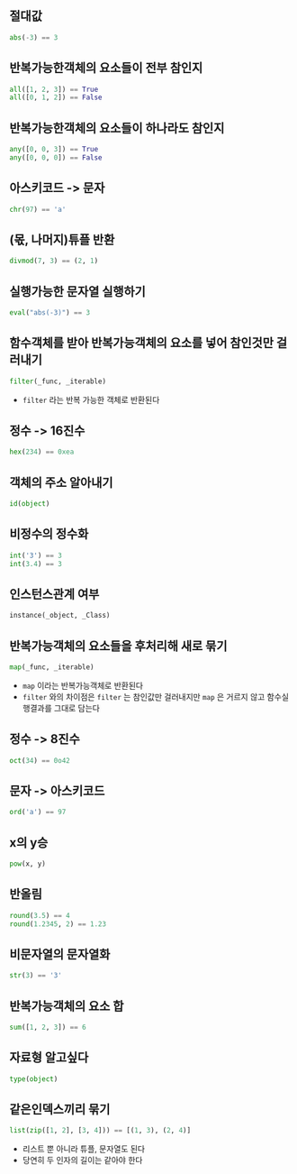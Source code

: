 ## 절대값

```python
abs(-3) == 3
```

## 반복가능한객체의 요소들이 전부 참인지

```python
all([1, 2, 3]) == True
all([0, 1, 2]) == False
```

## 반복가능한객체의 요소들이 하나라도 참인지

```python
any([0, 0, 3]) == True
any([0, 0, 0]) == False
```

## 아스키코드 -> 문자

```python
chr(97) == 'a'
```

## (몫, 나머지)튜플 반환

```python
divmod(7, 3) == (2, 1)
```

## 실행가능한 문자열 실행하기

```python
eval("abs(-3)") == 3
```

## 함수객체를 받아 반복가능객체의 요소를 넣어 참인것만 걸러내기

```python
filter(_func, _iterable)
```

- `filter` 라는 반복 가능한 객체로 반환된다

## 정수 -> 16진수

```python
hex(234) == 0xea
```

## 객체의 주소 알아내기

```python
id(object)
```

## 비정수의 정수화

```python
int('3') == 3
int(3.4) == 3
```

## 인스턴스관계 여부

```python
instance(_object, _Class)
```

## 반복가능객체의 요소들을 후처리해 새로 묶기

```python
map(_func, _iterable)
```

- `map` 이라는 반복가능객체로 반환된다
- `filter` 와의 차이점은 `filter` 는 참인값만 걸러내지만 `map` 은 거르지 않고 함수실행결과를 그대로 담는다

## 정수 -> 8진수

```python
oct(34) == 0o42
```

## 문자 -> 아스키코드

```python
ord('a') == 97
```

## x의 y승

```python
pow(x, y)
```

## 반올림

```python
round(3.5) == 4
round(1.2345, 2) == 1.23
```

## 비문자열의 문자열화

```python
str(3) == '3'
```

## 반복가능객체의 요소 합

```python
sum([1, 2, 3]) == 6
```

## 자료형 알고싶다

```python
type(object)
```

## 같은인덱스끼리 묶기

```python
list(zip([1, 2], [3, 4])) == [(1, 3), (2, 4)]
```

- 리스트 뿐 아니라 튜플, 문자열도 된다
- 당연히 두 인자의 길이는 같아야 한다